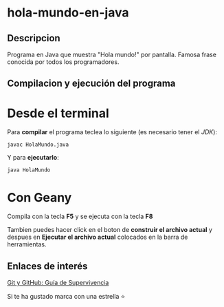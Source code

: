 # hola-mundo-en-java

## Descripcion

Programa en Java que muestra "Hola mundo!" por pantalla. Famosa frase conocida por todos los programadores.

## Compilacion y ejecución del programa

# Desde el terminal

Para **compilar** el programa teclea lo siguiente (es necesario tener el *JDK*):

```console
javac HolaMundo.java
```

Y para **ejecutarlo**:

```console
java HolaMundo
```

# Con Geany

Compila con la tecla **F5** y se ejecuta con la tecla  **F8**

Tambien puedes hacer click en el boton de **construir el archivo actual** y despues en **Ejecutar el archivo actual** colocados en la barra de herramientas.

## Enlaces de interés

[Git y GitHub: Guía de Supervivencia](https://leanpub.com/gitygithub/)

Si te ha gustado marca con una estrella :star:

 




